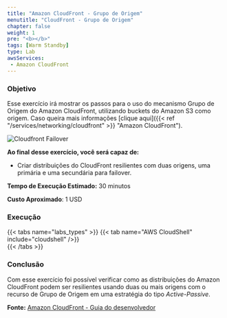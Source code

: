 ```yaml
---
title: "Amazon CloudFront - Grupo de Origem"
menutitle: "CloudFront - Grupo de Origem"
chapter: false
weight: 1
pre: "<b></b>"
tags: [Warm Standby]
type: Lab
awsServices:
 - Amazon CloudFront
---
```


### Objetivo

Esse exercício irá mostrar os passos para o uso do mecanismo Grupo de Origem do Amazon CloudFront, utilizando buckets do Amazon S3 como origem. Caso queira mais informações [clique aqui]({{< ref "/services/networking/cloudfront" >}} "Amazon CloudFront").

![Cloudfront Failover](/images/cloudfront-failover.png)

**Ao final desse exercício, você será capaz de:**
- Criar distribuições do CloudFront resilientes com duas origens, uma primária e uma secundária para failover.

**Tempo de Execução Estimado:** 30 minutos

**Custo Aproximado**: 1 USD

### Execução
{{< tabs name="labs_types" >}} 
{{< tab name="AWS CloudShell" include="cloudshell" />}}  
{{< /tabs >}}

### Conclusão

Com esse exercício foi possível verificar como as distribuições do Amazon CloudFront podem ser resilientes usando duas ou mais origens com o recurso de Grupo de Origem em uma estratégia do tipo *Active-Passive*.  

**Fonte:** [Amazon CloudFront - Guia do desenvolvedor](https://docs.aws.amazon.com/pt_br/AmazonCloudFront/latest/DeveloperGuide/high_availability_origin_failover.html#concept_origin_groups.creating)

